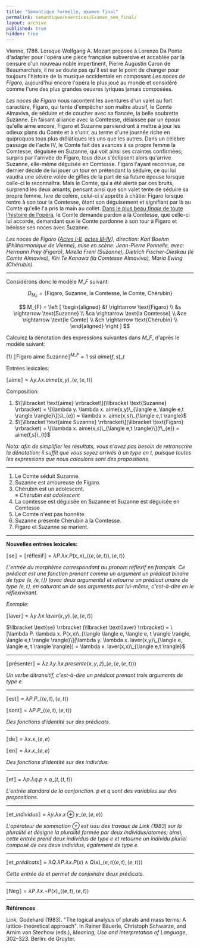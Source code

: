 ```yaml
---
title: "Sémantique formelle, examen final"
permalink: semantique/exercices/Examen_sem_final/
layout: archive
published: true
hidden: true
---
```


Vienne, 1786. Lorsque Wolfgang A. Mozart propose à Lorenzo Da Ponte d'adapter pour l'opéra une pièce française subversive et accablée par la censure d'un nouveau noble impertinent, Pierre Augustin Caron de Beaumarchais, il ne se doute pas qu'il est sur le point de changer pour toujours l'histoire de la musique occidentale en composant *Les noces de Figaro*, aujourd'hui encore l'opéra le plus joué au monde et considéré comme l'une des plus grandes oeuvres lyriques jamais composées.

*Les noces de Figaro* nous racontent les aventures d'un valet au fort caractère, Figaro, qui tente d'empêcher son maître abusif, le Comte Almaviva, de séduire et de coucher avec sa fiancée, la belle soubrette Suzanne. En faisant alliance avec la Comtesse, délaissée par un époux qu'elle aime encore, Figaro et Suzanne parviendront à mettre à jour les odieux plans du Comte et à s'unir, au terme d'une journée riche en quiproquos tous plus drôlatiques les uns que les autres. Dans un célèbre passage de l'acte IV, le Comte fait des avances à sa propre femme la Comtesse, déguisée en Suzanne, qui voit ainsi ses craintes confirmées; surpris par l'arrivée de Figaro, tous deux s'éclipsent alors qu'arrive Suzanne, elle-même déguisée en Comtesse. Figaro l'ayant reconnue, ce dernier décide de lui jouer un tour en prétendant la séduire, ce qui lui vaudra une sévère volée de gifles de la part de sa future épouse lorsque celle-ci le reconnaîtra. Mais le Comte, qui a été alerté par ces bruits, surprend les deux amants, pensant ainsi que son valet tente de séduire sa propre femme. Ivre de colère, celui-ci s'apprête à châtier Figaro lorsque rentre à son tour la Comtesse, ôtant son déguisement et signifiant par là au Comte qu'elle l'a pris la main au collet. [Dans le plus beau *finale* de toute l'histoire de l'opéra](https://www.youtube.com/watch?v=aE5EtS-b2pc), le Comte demande pardon à la Comtesse, que celle-ci lui accorde, demandant que le Comte pardonne à son tour à Figaro et bénisse ses noces avec Suzanne.

*Les noces de Figaro ([Actes I-II](https://www.youtube.com/watch?v=cN0-kbBSDHY), [actes III-IV](https://www.youtube.com/watch?v=aE5EtS-b2pc)), direction: Karl Boehm (Philharmonique de Vienne), mise en scène: Jean-Pierre Ponnelle, avec: Hermann Prey (Figaro), Mirella Freni (Suzanne), Dietrich Fischer-Dieskau (le Comte Almaviva), Kiri Te Kanawa (la Comtesse Almaviva), Maria Ewing (Chérubin).*

---

Considérons donc le modèle $M\_{F}$ suivant:

$$
D_{M_{F}} = \{ \text{Figaro, Suzanne, la Comtesse, le Comte, Chérubin}
\}
$$

$$
M_{F} =
\left [ \begin{aligned}
  &f \rightarrow \text{Figaro} \\
  &s \rightarrow \text{Suzanne} \\
  &ca \rightarrow \text{la Comtesse} \\
  &ce \rightarrow \text{le Comte} \\
  &ch \rightarrow \text{Chérubin} \\
\end{aligned} \right ]
$$

Calculez la dénotation des expressions suivantes dans $M\_{F}$, d'après le modèle suivant:

(1) $\llbracket \text{Figaro aime Suzanne} \rrbracket^{M\_{F}} = 1$ ssi $aime(f,s)\_{t}$

Entrées lexicales:

$\llbracket \text{aime} \rrbracket = \lambda y. \lambda x. aime(x,y)\_{\langle e, \langle e,t \rangle \rangle}$

Composition:

1. $\[\llbracket \text{aime} \rrbracket\](\llbracket \text{Suzanne} \rrbracket) = \[\lambda y. \lambda x. aime(x,y)\_{\langle e, \langle e,t \rangle \rangle}\](s\_{e}) = \lambda x. aime(x,s)\_{\langle e,t \rangle}$
2. $\[\llbracket \text{aime Suzanne} \rrbracket\](\llbracket \text{Figaro} \rrbracket) = \[\lambda x. aime(x,s)\_{\langle e,t \rangle}\](f\_{e}) = aime(f,s)\_{t}$

*Nota: afin de simplifier les résultats, vous n'avez pas besoin de retranscrire la dénotation; il suffit que vous soyez arrivés à un type en $t$, puisque toutes les expressions que nous calculons sont des propositions.*

---

1. Le Comte séduit Suzanne.
2. Suzanne est amoureuse de Figaro.
3. Chérubin est un adolescent.  
   *$\equiv$ Chérubin est adolescent*
4. La comtesse est déguisée en Suzanne et Suzanne est déguisée en Comtesse
5. Le Comte n'est pas honnête.
6. Suzanne présente Chérubin à la Comtesse.
7. Figaro et Suzanne se marient.

---

**Nouvelles entrées lexicales:**

$\llbracket \text{se} \rrbracket = \llbracket \text{réflexif} \rrbracket = \lambda P. \lambda x. P(x,x)\_{\langle \langle e, \langle e, t \rangle \rangle, \langle e,t \rangle \rangle}$

*L'entrée du morphème correspondant au pronom réflexif en français. Ce prédicat est une fonction prenant comme un argument un prédicat binaire de type $\langle e, \langle e,t \rangle \rangle$ (avec deux arguments) et retourne un prédicat unaire de type $\langle e,t \rangle$, en saturant un de ses arguments par lui-même, c'est-à-dire en le réflexivisant.*

*Exemple:*

$\llbracket \text{laver} \rrbracket = \lambda y. \lambda x. laver(x,y)\_{\langle e, \langle e, t \rangle \rangle}$

$\llbracket \text{se} \rrbracket (\llbracket \text{laver} \rrbracket) = \[\lambda P. \lambda x. P(x,x)\_{\langle \langle e, \langle e, t \rangle \rangle, \langle e,t \rangle \rangle}\](\lambda y. \lambda x. laver(x,y)\_{\langle e, \langle e, t \rangle \rangle}) = \lambda x. laver(x,x)\_{\langle e,t \rangle}$

---

$\llbracket \text{présenter} \rrbracket = \lambda z. \lambda y. \lambda x. presente(x,y,z)\_{\langle e, \langle e, \langle e,t \rangle \rangle \rangle}$

*Un verbe ditransitif, c'est-à-dire un prédicat prenant trois arguments de type $e$.*

---

$\llbracket \text{est} \rrbracket = \lambda P. P\_{\langle \langle e,t \rangle, \langle e,t \rangle \rangle}$  

$\llbracket \text{sont} \rrbracket = \lambda P. P\_{\langle \langle e,t \rangle, \langle e,t \rangle \rangle}$  

*Des fonctions d'identité sur des prédicats.*

---

$\llbracket \text{de} \rrbracket = \lambda x.x\_{\langle e,e \rangle}$  

$\llbracket \text{en} \rrbracket = \lambda x.x\_{\langle e,e \rangle}$

*Des fonctions d'identité sur des individus.*

---

$\llbracket \text{et} \rrbracket = \lambda p. \lambda q. p \land q\_{\langle t, \langle t,t \rangle \rangle}$

*L'entrée standard de la conjonction. $p$ et $q$ sont des variables sur des propositions.*

---

$\llbracket \text{et}\_{individus} \rrbracket = \lambda y. \lambda x. x \oplus y\_{\langle e, \langle e,e \rangle \rangle}$  

*L'opérateur de sommation $\oplus$ est issu des travaux de Link (1983) sur la pluralité et désigne la pluralité formée par deux individus/atomes; ainsi, cette entrée prend deux individus de type $e$ et retourne un individu pluriel composé de ces deux individus, également de type $e$.*

---

$\llbracket \text{et}\_{prédicats} \rrbracket = \lambda Q. \lambda P. \lambda x. P(x) \land Q(x)\_{\langle e,t \langle \langle e,t \rangle, \langle e,t \rangle \rangle \rangle}$  

*Cette entrée de* et *permet de conjoindre deux prédicats.*

---

$\llbracket \text{Neg} \rrbracket = \lambda P. \lambda x. \neg P(x)\_{\langle \langle e,t \rangle, \langle e,t \rangle \rangle}$

---

**Références**

Link, Godehard (1983). "The logical analysis of plurals and mass terms: A lattice-theoretical approach". In Rainer Bäuerle, Christoph Schwarze, and Arnim von Stechow (eds.), *Meaning, Use and Interpretation of Language*, 302–323. Berlin: de Gruyter.
